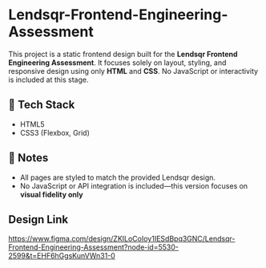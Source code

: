 

# Lendsqr-Frontend-Engineering-Assessment

This project is a static frontend design built for the **Lendsqr Frontend Engineering Assessment**. It focuses solely on layout, styling, and responsive design using only **HTML** and **CSS**. No JavaScript or interactivity is included at this stage.

## 🔧 Tech Stack

* HTML5
* CSS3 (Flexbox, Grid)


## 📌 Notes

* All pages are styled to match the provided Lendsqr design.
* No JavaScript or API integration is included—this version focuses on **visual fidelity only**


## Design Link
https://www.figma.com/design/ZKILoCoIoy1IESdBpq3GNC/Lendsqr-Frontend-Engineering-Assessment?node-id=5530-2599&t=EHF6hGgsKunVWn31-0
